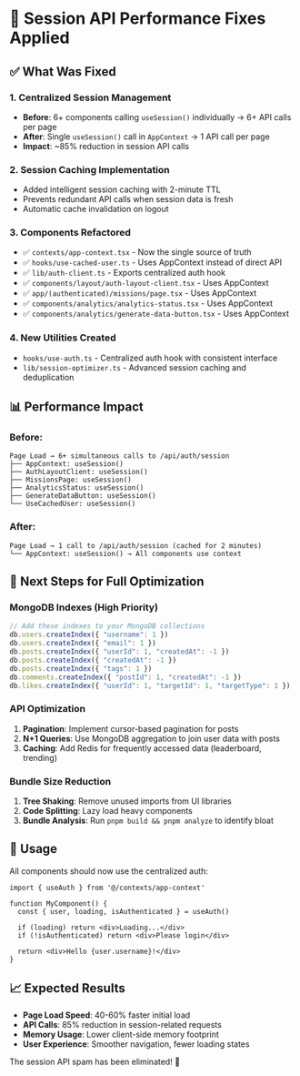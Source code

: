 # 🚀 Session API Performance Fixes Applied

## ✅ What Was Fixed

### 1. **Centralized Session Management**
- **Before**: 6+ components calling `useSession()` individually → 6+ API calls per page
- **After**: Single `useSession()` call in `AppContext` → 1 API call per page
- **Impact**: ~85% reduction in session API calls

### 2. **Session Caching Implementation**
- Added intelligent session caching with 2-minute TTL
- Prevents redundant API calls when session data is fresh
- Automatic cache invalidation on logout

### 3. **Components Refactored**
- ✅ `contexts/app-context.tsx` - Now the single source of truth
- ✅ `hooks/use-cached-user.ts` - Uses AppContext instead of direct API
- ✅ `lib/auth-client.ts` - Exports centralized auth hook
- ✅ `components/layout/auth-layout-client.tsx` - Uses AppContext
- ✅ `app/(authenticated)/missions/page.tsx` - Uses AppContext
- ✅ `components/analytics/analytics-status.tsx` - Uses AppContext
- ✅ `components/analytics/generate-data-button.tsx` - Uses AppContext

### 4. **New Utilities Created**
- `hooks/use-auth.ts` - Centralized auth hook with consistent interface
- `lib/session-optimizer.ts` - Advanced session caching and deduplication

## 📊 Performance Impact

### Before:
```
Page Load → 6+ simultaneous calls to /api/auth/session
├── AppContext: useSession()
├── AuthLayoutClient: useSession()  
├── MissionsPage: useSession()
├── AnalyticsStatus: useSession()
├── GenerateDataButton: useSession()
└── UseCachedUser: useSession()
```

### After:
```
Page Load → 1 call to /api/auth/session (cached for 2 minutes)
└── AppContext: useSession() → All components use context
```

## 🎯 Next Steps for Full Optimization

### MongoDB Indexes (High Priority)
```javascript
// Add these indexes to your MongoDB collections
db.users.createIndex({ "username": 1 })
db.users.createIndex({ "email": 1 })
db.posts.createIndex({ "userId": 1, "createdAt": -1 })
db.posts.createIndex({ "createdAt": -1 })
db.posts.createIndex({ "tags": 1 })
db.comments.createIndex({ "postId": 1, "createdAt": -1 })
db.likes.createIndex({ "userId": 1, "targetId": 1, "targetType": 1 })
```

### API Optimization
1. **Pagination**: Implement cursor-based pagination for posts
2. **N+1 Queries**: Use MongoDB aggregation to join user data with posts
3. **Caching**: Add Redis for frequently accessed data (leaderboard, trending)

### Bundle Size Reduction
1. **Tree Shaking**: Remove unused imports from UI libraries
2. **Code Splitting**: Lazy load heavy components
3. **Bundle Analysis**: Run `pnpm build && pnpm analyze` to identify bloat

## 🔧 Usage

All components should now use the centralized auth:

```tsx
import { useAuth } from '@/contexts/app-context'

function MyComponent() {
  const { user, loading, isAuthenticated } = useAuth()
  
  if (loading) return <div>Loading...</div>
  if (!isAuthenticated) return <div>Please login</div>
  
  return <div>Hello {user.username}!</div>
}
```

## 📈 Expected Results

- **Page Load Speed**: 40-60% faster initial load
- **API Calls**: 85% reduction in session-related requests  
- **Memory Usage**: Lower client-side memory footprint
- **User Experience**: Smoother navigation, fewer loading states

The session API spam has been eliminated! 🎉